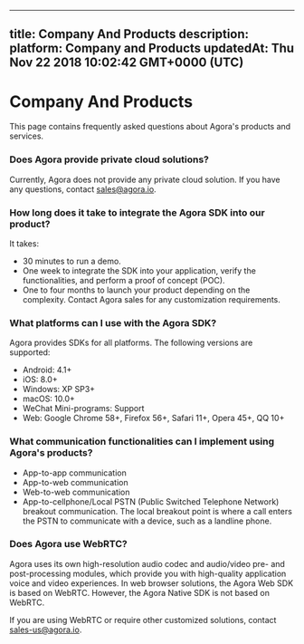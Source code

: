 
---
title: Company And Products
description: 
platform: Company and Products
updatedAt: Thu Nov 22 2018 10:02:42 GMT+0000 (UTC)
---
# Company And Products
This page contains frequently asked questions about Agora's products and services.

### Does Agora provide private cloud solutions?

Currently, Agora does not provide any private cloud solution. If you have any questions, contact sales@agora.io.

### How long does it take to integrate the Agora SDK into our product?

It takes:
* 30 minutes to run a demo.
* One week to integrate the SDK into your application, verify the functionalities, and perform a proof of concept (POC).
* One to four months to launch your product depending on the complexity. Contact Agora sales for any customization requirements.

### What platforms can I use with the Agora SDK?

Agora provides SDKs for all platforms. The following versions are supported:

* Android: 4.1+
* iOS: 8.0+
* Windows: XP SP3+
* macOS: 10.0+
* WeChat Mini-programs: Support
* Web: Google Chrome 58+, Firefox 56+, Safari 11+, Opera 45+, QQ 10+

### What communication functionalities can I implement using Agora's products?

* App-to-app communication
* App-to-web communication
* Web-to-web communication
* App-to-cellphone/Local PSTN (Public Switched Telephone Network) breakout communication. The local breakout point is where a call enters the PSTN to communicate with a device, such as a landline phone.

### Does Agora use WebRTC?

Agora uses its own high-resolution audio codec and audio/video pre- and post-processing modules, which provide you with high-quality application voice and video experiences. In web browser solutions, the Agora Web SDK is based on WebRTC. However, the Agora Native SDK is not based on WebRTC.

If you are using WebRTC or require other customized solutions, contact sales-us@agora.io.
